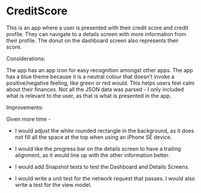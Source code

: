 # CreditScore

This is an app where a user is presented with their credit score and credit profile.
They can navigate to a details screen with more information from their profile.
The donut on the dashboard screen also represents their score.

Considerations:

The app has an app icon for easy recognition amongst other apps.
The app has a blue theme because it is a neutral colour that doesn’t invoke a positive/negative feeling, like green or red would. This helps users feel calm about their finances.
Not all the JSON data was parsed - I only included what is relevant to the user, as that is what is presented in the app.

Improvements:

Given more time -

- I would adjust the white rounded rectangle in the background, as it does not fill all the space at the top when using an iPhone SE device.

- I would like the progress bar on the details screen to have a trailing alignment, as it would line up with the other information better.

- I would add Snapshot tests to test the Dashboard and Details Screens.

- I would  write a unit test for the network request that passes. I would also write a test for the view model.

